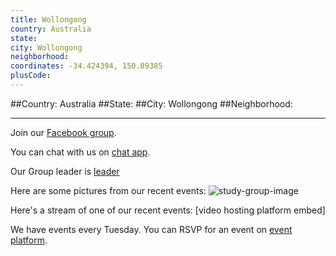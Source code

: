 ```yaml
---
title: Wollongong
country: Australia
state: 
city: Wollongong
neighborhood: 
coordinates: -34.424394, 150.89385
plusCode:
---
```


##Country: Australia
##State: 
##City: Wollongong
##Neighborhood: 
*****
Join our [Facebook group](https://www.facebook.com/groups/free.code.camp.wollongong).

You can chat with us on [chat app]().

Our Group leader is [leader]()

Here are some pictures from our recent events:
![study-group-image]()

Here's a stream of one of our recent events:
[video hosting platform embed]

We have events every Tuesday. You can RSVP for an event on [event platform]().
